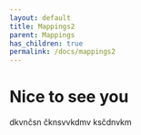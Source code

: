 ```yaml
---
layout: default
title: Mappings2
parent: Mappings
has_children: true
permalink: /docs/mappings2
---
```


# Nice to see you


dkvnčsn
čknsvvkdmv
ksčdnvkm